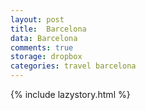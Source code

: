 ```yaml
---
layout: post
title:  Barcelona
data: Barcelona
comments: true
storage: dropbox
categories: travel barcelona
---
```

{% include lazystory.html %}
